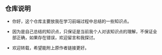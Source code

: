 ## 仓库说明

- 你好，这个仓库主要放我在学习前端过程中总结的一些知识点。

- 因为是自己总结的知识点，只保证是当前我个人对该知识点的理解，不保证全部正确，如果存在错误，欢迎留言和我探讨。

- 欢迎转载，希望能附上原作者链接更好。

